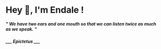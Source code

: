 <h1 title="head"> Hey 👋, I'm Endale !</h1>

**<h5><i>" We have two ears and one mouth so that we can listen twice as much as we speak. "</i></h5>**

*<b>___ Epictetus ___</b>*
